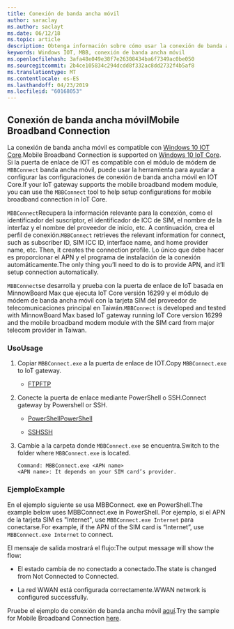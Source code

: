 ```yaml
---
title: Conexión de banda ancha móvil
author: saraclay
ms.author: saclayt
ms.date: 06/12/18
ms.topic: article
description: Obtenga información sobre cómo usar la conexión de banda ancha móvil para Windows 10 IoT Core.
keywords: Windows IOT, MBB, conexión de banda ancha móvil
ms.openlocfilehash: 3afa48e049e38f7e26308434ba6f7349ac0be050
ms.sourcegitcommit: 2b4ce105834c294dcdd8f332ac8dd2732f4b5af8
ms.translationtype: MT
ms.contentlocale: es-ES
ms.lasthandoff: 04/23/2019
ms.locfileid: "60168053"
---
```

## <a name="mobile-broadband-connection"></a><span data-ttu-id="8dc40-104">Conexión de banda ancha móvil</span><span class="sxs-lookup"><span data-stu-id="8dc40-104">Mobile Broadband Connection</span></span>

<span data-ttu-id="8dc40-105">La conexión de banda ancha móvil es compatible con [Windows 10 IOT Core](http://windowsondevices.com).</span><span class="sxs-lookup"><span data-stu-id="8dc40-105">Mobile Broadband Connection is supported on [Windows 10 IoT Core](http://windowsondevices.com).</span></span> <span data-ttu-id="8dc40-106">Si la puerta de enlace de IOT es compatible con el módulo de módem de `MBBConnect` banda ancha móvil, puede usar la herramienta para ayudar a configurar las configuraciones de conexión de banda ancha móvil en IOT Core.</span><span class="sxs-lookup"><span data-stu-id="8dc40-106">If your IoT gateway supports the mobile broadband modem module, you can use the `MBBConnect` tool to help setup configurations for mobile broadband connection in IoT Core.</span></span>

<span data-ttu-id="8dc40-107">`MBBConnect`Recupera la información relevante para la conexión, como el identificador del suscriptor, el identificador de ICC de SIM, el nombre de la interfaz y el nombre del proveedor de inicio, etc. A continuación, crea el perfil de conexión.</span><span class="sxs-lookup"><span data-stu-id="8dc40-107">`MBBConnect` retrieves the relevant information for connect, such as subscriber ID, SIM ICC ID, interface name, and home provider name, etc. Then, it creates the connection profile.</span></span> <span data-ttu-id="8dc40-108">Lo único que debe hacer es proporcionar el APN y el programa de instalación de la conexión automáticamente.</span><span class="sxs-lookup"><span data-stu-id="8dc40-108">The only thing you’ll need to do is to provide APN, and it’ll setup connection automatically.</span></span>

<span data-ttu-id="8dc40-109">`MBBConnect`se desarrolla y prueba con la puerta de enlace de IoT basada en MinnowBoard Max que ejecuta IoT Core versión 16299 y el módulo de módem de banda ancha móvil con la tarjeta SIM del proveedor de telecomunicaciones principal en Taiwán.</span><span class="sxs-lookup"><span data-stu-id="8dc40-109">`MBBConnect` is developed and tested with MinnowBoard Max based IoT gateway running IoT Core version 16299 and the mobile broadband modem module with the SIM card from major telecom provider in Taiwan.</span></span>

### <a name="usage"></a><span data-ttu-id="8dc40-110">Uso</span><span class="sxs-lookup"><span data-stu-id="8dc40-110">Usage</span></span>

1. <span data-ttu-id="8dc40-111">Copiar `MBBConnect.exe` a la puerta de enlace de IOT.</span><span class="sxs-lookup"><span data-stu-id="8dc40-111">Copy `MBBConnect.exe` to IoT gateway.</span></span>

   * [<span data-ttu-id="8dc40-112">FTP</span><span class="sxs-lookup"><span data-stu-id="8dc40-112">FTP</span></span>](https://docs.microsoft.com/windows/iot-core/connect-your-device/ftp)

2. <span data-ttu-id="8dc40-113">Conecte la puerta de enlace mediante PowerShell o SSH.</span><span class="sxs-lookup"><span data-stu-id="8dc40-113">Connect gateway by Powershell or SSH.</span></span>

   * [<span data-ttu-id="8dc40-114">PowerShell</span><span class="sxs-lookup"><span data-stu-id="8dc40-114">PowerShell</span></span>](https://docs.microsoft.com/windows/iot-core/connect-your-device/powershell)

   * [<span data-ttu-id="8dc40-115">SSH</span><span class="sxs-lookup"><span data-stu-id="8dc40-115">SSH</span></span>](https://docs.microsoft.com/windows/iot-core/connect-your-device/SSH)

3. <span data-ttu-id="8dc40-116">Cambie a la carpeta donde `MBBConnect.exe` se encuentra.</span><span class="sxs-lookup"><span data-stu-id="8dc40-116">Switch to the folder where `MBBConnect.exe` is located.</span></span> 
   ```
   Command: MBBConnect.exe <APN name>
   <APN name>: It depends on your SIM card’s provider. 
   ```

### <a name="example"></a><span data-ttu-id="8dc40-117">Ejemplo</span><span class="sxs-lookup"><span data-stu-id="8dc40-117">Example</span></span>
<span data-ttu-id="8dc40-118">En el ejemplo siguiente se usa MBBConnect. exe en PowerShell.</span><span class="sxs-lookup"><span data-stu-id="8dc40-118">The example below uses MBBConnect.exe in PowerShell.</span></span> <span data-ttu-id="8dc40-119">Por ejemplo, si el APN de la tarjeta SIM es "Internet", use `MBBConnect.exe Internet` para conectarse.</span><span class="sxs-lookup"><span data-stu-id="8dc40-119">For example, if the APN of the SIM card is “Internet”, use `MBBConnect.exe Internet` to connect.</span></span>
 
<span data-ttu-id="8dc40-120">El mensaje de salida mostrará el flujo:</span><span class="sxs-lookup"><span data-stu-id="8dc40-120">The output message will show the flow:</span></span>

* <span data-ttu-id="8dc40-121">El estado cambia de no conectado a conectado.</span><span class="sxs-lookup"><span data-stu-id="8dc40-121">The state is changed from Not Connected to Connected.</span></span> 

* <span data-ttu-id="8dc40-122">La red WWAN está configurada correctamente.</span><span class="sxs-lookup"><span data-stu-id="8dc40-122">WWAN network is configured successfully.</span></span>

<span data-ttu-id="8dc40-123">Pruebe el ejemplo de conexión de banda ancha móvil [aquí](https://github.com/ms-iot/iot-utilities/tree/master/MBBConnect).</span><span class="sxs-lookup"><span data-stu-id="8dc40-123">Try the sample for Mobile Broadband Connection [here](https://github.com/ms-iot/iot-utilities/tree/master/MBBConnect).</span></span>
